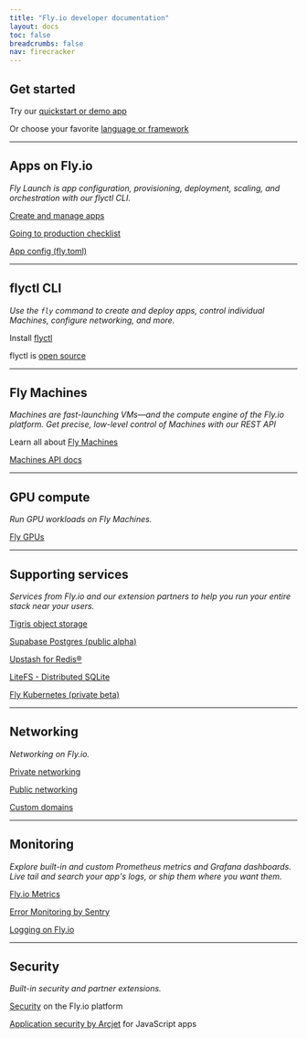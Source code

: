 ```yaml
---
title: "Fly.io developer documentation"
layout: docs
toc: false
breadcrumbs: false
nav: firecracker
---
```


<div class="index-page">

## Get started 

Try our [quickstart or demo app](/docs/getting-started/)

Or choose your favorite [language or framework](/docs/getting-started/get-started-by-framework/)

---

## Apps on Fly.io

_Fly Launch is app configuration, provisioning, deployment, scaling, and orchestration with our flyctl CLI._

[Create and manage apps](/docs/apps/)

[Going to production checklist](/docs/apps/going-to-production/)

[App config (fly.toml)](/docs/reference/configuration/)


---

## flyctl CLI

_Use the `fly` command to create and deploy apps, control individual Machines, configure networking, and more._

Install [flyctl](/docs/flyctl/install)

flyctl is [open source](https://github.com/superfly/flyctl+external)

---

## Fly Machines

_Machines are fast-launching VMs—and the compute engine of the Fly.io platform. Get precise, low-level control of Machines with our REST API_

Learn all about [Fly Machines](/docs/machines/)

[Machines API docs](/docs/machines/api/)

---

## GPU compute

_Run GPU workloads on Fly Machines._

[Fly GPUs](/docs/gpus/)

---

## Supporting services

_Services from Fly.io and our extension partners to help you run your entire stack near your users._

[Tigris object storage](/docs/tigris/)

[Supabase Postgres (public alpha)](/docs/supabase/)

[Upstash for Redis®](/docs/upstash/redis/)

[LiteFS - Distributed SQLite](/docs/litefs/)

[Fly Kubernetes (private beta)](/docs/kubernetes/)

---

## Networking

_Networking on Fly.io._

[Private networking](/docs/networking/private-networking)

[Public networking](/docs/networking/services)

[Custom domains](/docs/networking/custom-domain/)

---

## Monitoring

_Explore built-in and custom Prometheus metrics and Grafana dashboards. Live tail and search your app's logs, or ship them where you want them._

[Fly.io Metrics](/docs/monitoring/metrics/)

[Error Monitoring by Sentry](/docs/monitoring/sentry/)

[Logging on Fly.io](/docs/monitoring/logging-overview/)

---

## Security

_Built-in security and partner extensions._

[Security](/docs/security/) on the Fly.io platform

[Application security by Arcjet](/docs/security/arcjet/) for JavaScript apps

</div>